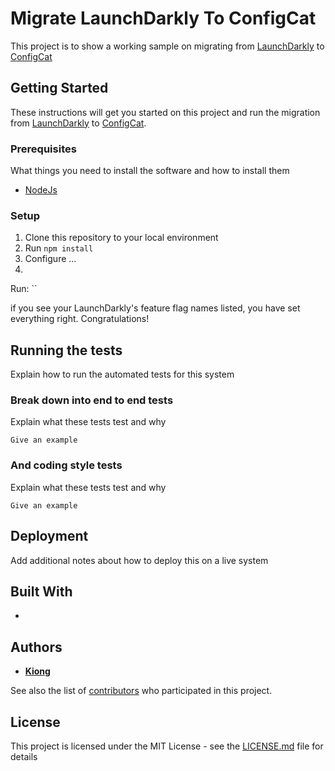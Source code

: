 # Migrate LaunchDarkly To ConfigCat

This project is to show a working sample on migrating from [LaunchDarkly](https://launchdarkly.com/) to [ConfigCat](https://configcat.com/)

## Getting Started

These instructions will get you started on this project and run the migration from [LaunchDarkly](https://launchdarkly.com/) to [ConfigCat](https://configcat.com/).

### Prerequisites

What things you need to install the software and how to install them

- [NodeJs](https://nodejs.org/en/)


### Setup

1. Clone this repository to your local environment
2. Run `npm install`
3. Configure ...
4. 


Run: ``

if you see your LaunchDarkly's feature flag names listed, you have set everything right. Congratulations!

## Running the tests

Explain how to run the automated tests for this system

### Break down into end to end tests

Explain what these tests test and why

```
Give an example
```

### And coding style tests

Explain what these tests test and why

```
Give an example
```

## Deployment

Add additional notes about how to deploy this on a live system

## Built With

* 

## Authors

* [**Kiong**](https://github.com/tlkiong)

See also the list of [contributors](https://github.com/your/project/contributors) who participated in this project.

## License

This project is licensed under the MIT License - see the [LICENSE.md](LICENSE.md) file for details
